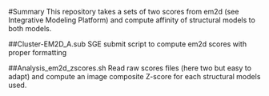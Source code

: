#Summary
This repository takes a sets of two scores from em2d (see Integrative Modeling Platform) and compute affinity of structural models to both models. 

##Cluster-EM2D_A.sub
SGE submit script to compute em2d scores with proper formatting

##Analysis_em2d_zscores.sh
Read raw scores files (here two but easy to adapt) and compute an image composite Z-score for each structural models used. 
